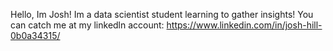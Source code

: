 Hello, Im Josh! Im a data scientist student learning to gather insights!
You can catch me at my linkedln account: https://www.linkedin.com/in/josh-hill-0b0a34315/
